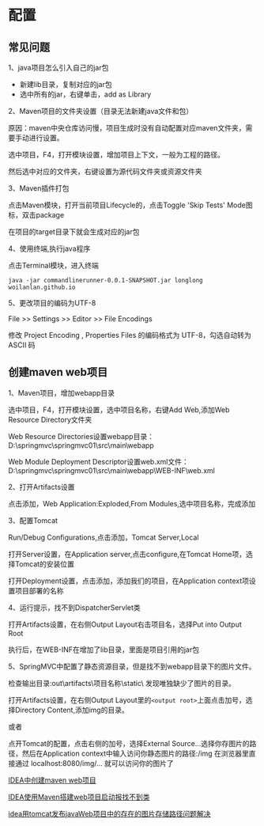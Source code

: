 # 配置

## 常见问题

1、java项目怎么引入自己的jar包

- 新建lib目录，复制对应的jar包
- 选中所有的jar，右键单击，add as Library

2、Maven项目的文件夹设置（目录无法新建java文件和包）

原因：maven中央仓库访问慢，项目生成时没有自动配置对应maven文件夹，需要手动进行设置。

选中项目，F4，打开模块设置，增加项目上下文，一般为工程的路径。

然后选中对应的文件夹，右键设置为源代码文件夹或资源文件夹

3、Maven插件打包

点击Maven模块，打开当前项目Lifecycle的，点击Toggle 'Skip Tests' Mode图标，双击package

在项目的target目录下就会生成对应的jar包

4、使用终端,执行java程序

点击Terminal模块，进入终端

```log
java -jar commandlinerunner-0.0.1-SNAPSHOT.jar longlong woilanlan.github.io
```

5、更改项目的编码为UTF-8

File >> Settings >> Editor >> File Encodings

修改 Project Encoding , Properties Files 的编码格式为 UTF-8，勾选自动转为 ASCII 码

## 创建maven web项目

1、Maven项目，增加webapp目录

选中项目，F4，打开模块设置，选中项目名称，右键Add Web,添加Web Resource Directory文件夹

Web Resource Directories设置webapp目录：D:\springmvc\springmvc01\src\main\webapp

Web Module Deployment Descriptor设置web.xml文件：D:\springmvc\springmvc01\src\main\webapp\WEB-INF\web.xml

2、打开Artifacts设置

点击添加，Web Application:Exploded,From Modules,选中项目名称，完成添加

3、配置Tomcat

Run/Debug Configurations,点击添加，Tomcat Server,Local

打开Server设置，在Application server,点击configure,在Tomcat Home项，选择Tomcat的安装位置

打开Deployment设置，点击添加，添加我们的项目，在Application context项设置项目部署的名称

4、运行提示，找不到DispatcherServlet类

打开Artifacts设置，在右侧Output Layout右击项目名，选择Put into Output Root

​执行后，在WEB-INF在增加了lib目录，里面是项目引用的jar包

5、SpringMVC中配置了静态资源目录，但是找不到webapp目录下的图片文件。

检查输出目录:out\artifacts\项目名称\static\ 发现唯独缺少了图片的目录。

打开Artifacts设置，在右侧Output Layout里的```<output root>```上面点击加号，选择Directory Content,添加img的目录。

或者

点开Tomcat的配置，点击右侧的加号，选择External Source…选择你存图片的路径，然后在Application context中输入访问你静态图片的路径:/img
在浏览器里直接通过 localhost:8080/img/… 就可以访问你的图片了

[IDEA中创建maven web项目](https://www.cnblogs.com/hanszhao/p/9865098.html)

[IDEA使用Maven搭建web项目启动报找不到类](https://blog.csdn.net/zhang8907xiaoyue/article/details/82942822)

[idea用tomcat发布javaWeb项目中的存在的图片存储路径问题解决](https://blog.csdn.net/jacksonzhou88/article/details/62508188)